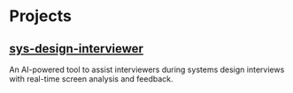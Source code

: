 # Projects

## [sys-design-interviewer](https://github.com/anjor/sys-design-interviewer)

An AI-powered tool to assist interviewers during systems design interviews with real-time screen analysis and feedback.

